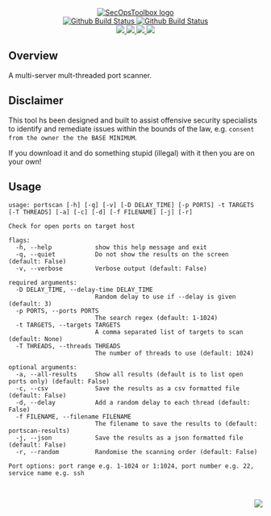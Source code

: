 <p align="center">
    <a href="https://github.com/SecOpsToolbox/">
        <img src="https://cdn.wolfsoftware.com/assets/images/github/organisations/secopstoolbox/black-and-white-circle-256.png" alt="SecOpsToolbox logo" />
    </a>
    <br />
    <a href="https://github.com/SecOpsToolbox/threaded-portscanner/actions/workflows/cicd-pipeline-shared.yml">
        <img src="https://img.shields.io/github/workflow/status/SecOpsToolbox/threaded-portscanner/CICD%20Pipeline%20(Shared)/master?label=shared%20pipeline&style=for-the-badge" alt="Github Build Status">
    </a>
    <a href="https://github.com/SecOpsToolbox/threaded-portscanner/actions/workflows/cicd-pipeline-custom.yml">
        <img src="https://img.shields.io/github/workflow/status/SecOpsToolbox/threaded-portscanner/CICD%20Pipeline%20(Custom)/master?label=custom%20pipeline&style=for-the-badge" alt="Github Build Status">
    </a>
    <br />
    <a href="https://github.com/SecOpsToolbox/threaded-portscanner/blob/master/.github/CODE_OF_CONDUCT.md">
        <img src="https://img.shields.io/badge/Code%20of%20Conduct-blue?style=for-the-badge" />
    </a>
    <a href="https://github.com/SecOpsToolbox/threaded-portscanner/blob/master/.github/CONTRIBUTING.md">
        <img src="https://img.shields.io/badge/Contributing-blue?style=for-the-badge" />
    </a>
    <a href="https://github.com/SecOpsToolbox/threaded-portscanner/blob/master/.github/SECURITY.md">
        <img src="https://img.shields.io/badge/Report%20Security%20Concern-blue?style=for-the-badge" />
    </a>
    <a href="https://github.com/SecOpsToolbox/threaded-portscanner/issues">
        <img src="https://img.shields.io/badge/Get%20Support-blue?style=for-the-badge" />
    </a>
</p>

## Overview

A multi-server mult-threaded port scanner.

## Disclaimer

This tool hs been designed and built to assist offensive security specialists to identify and remediate issues within the bounds of the law, e.g. `consent from the owner the the BASE MINIMUM`.

If you download it and do something stupid (illegal) with it then you are on your own!

## Usage

```text
usage: portscan [-h] [-q] [-v] [-D DELAY_TIME] [-p PORTS] -t TARGETS [-T THREADS] [-a] [-c] [-d] [-f FILENAME] [-j] [-r]

Check for open ports on target host

flags:
  -h, --help            show this help message and exit
  -q, --quiet           Do not show the results on the screen (default: False)
  -v, --verbose         Verbose output (default: False)

required arguments:
  -D DELAY_TIME, --delay-time DELAY_TIME
                        Random delay to use if --delay is given (default: 3)
  -p PORTS, --ports PORTS
                        The search regex (default: 1-1024)
  -t TARGETS, --targets TARGETS
                        A comma separated list of targets to scan (default: None)
  -T THREADS, --threads THREADS
                        The number of threads to use (default: 1024)

optional arguments:
  -a, --all-results     Show all results (default is to list open ports only) (default: False)
  -c, --csv             Save the results as a csv formatted file (default: False)
  -d, --delay           Add a random delay to each thread (default: False)
  -f FILENAME, --filename FILENAME
                        The filename to save the results to (default: portscan-results)
  -j, --json            Save the results as a json formatted file (default: False)
  -r, --random          Randomise the scanning order (default: False)

Port options: port range e.g. 1-1024 or 1:1024, port number e.g. 22, service name e.g. ssh
```

<br />
<p align="right"><a href="https://wolfsoftware.com/"><img src="https://img.shields.io/badge/Created%20by%20Wolf%20Software-blue?style=for-the-badge" /></a></p>
